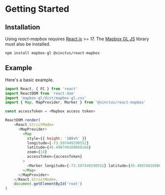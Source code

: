 Getting Started
===============

Installation
------------

Using *react-mapbox* requires [React.js](https://reactjs.org/) >= 17.  The [Mapbox GL JS](https://docs.mapbox.com/mapbox-gl-js/guides/) library must also be installed.

```
npm install mapbox-gl @vinctus/react-mapbox
```

Example
-------

Here's a basic example.

```javascript
import React, { FC } from 'react'
import ReactDOM from 'react-dom'
import 'mapbox-gl/dist/mapbox-gl.css'
import { Map, MapProvider, Marker } from '@vinctus/react-mapbox'

const accessToken = <Mapbox access token>

ReactDOM.render(
    <React.StrictMode>
      <MapProvider>
        <Map
          style={{ height: '100vh' }}
          longitude={-73.597449290552}
          latitude={45.498740109868166}
          zoom={14}
          accessToken={accessToken}
        >
          <Marker longitude={-73.597449290552} latitude={45.498740109868166} />
        </Map>
      </MapProvider>
    </React.StrictMode>,
    document.getElementById('root')
)
```
